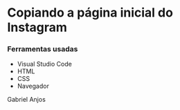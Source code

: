 # Copiando a página inicial do Instagram


### Ferramentas usadas
* Visual Studio Code
* HTML
* CSS
* Navegador

Gabriel Anjos
